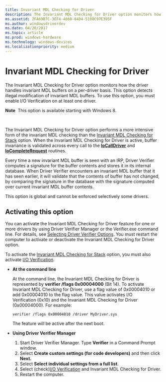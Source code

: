 ```yaml
---
title: Invariant MDL Checking for Driver
description: The Invariant MDL Checking for Driver option monitors how the driver handles invariant MDL buffers on a per-driver basis.
ms.assetid: 2FA69B7C-3EF4-4660-84D4-5108C97E395F
ms.author: windowsdriverdev
ms.date: 04/20/2017
ms.topic: article
ms.prod: windows-hardware
ms.technology: windows-devices
ms.localizationpriority: medium
---
```


# Invariant MDL Checking for Driver


The Invariant MDL Checking for Driver option monitors how the driver handles invariant MDL buffers on a per-driver basis. This option detects illegal modification of invariant MDL buffers. To use this option, you must enable I/O Verification on at least one driver.

**Note**  This option is available starting with Windows 8.

 

The Invariant MDL Checking for Driver option performs a more intensive form of the invariant MDL checking than the [Invariant MDL Checking for Stack](invariant-mdl-checking-for-stack.md) option. When the Invariant MDL Checking for Driver is active, buffer invariance is validated across every call to the [**IoCallDriver**](https://msdn.microsoft.com/library/windows/hardware/ff548336) and [**IoCompleteRequest**](https://msdn.microsoft.com/library/windows/hardware/ff548343) routines.

Every time a new invariant MDL buffer is seen with an IRP, Driver Verifier computes a signature for the buffer contents and stores it in its internal database. When Driver Verifier encounters an invariant MDL buffer that it has seen earlier, it will validate that the contents of buffer has not changed, by comparing the signature in the database with the signature computed over current invariant MDL buffer contents.

This option is global and cannot be enforced selectively some drivers.

## <span id="Activating_this_option"></span><span id="activating_this_option"></span><span id="ACTIVATING_THIS_OPTION"></span>Activating this option


You can activate the Invariant MDL Checking for Driver feature for one or more drivers by using Driver Verifier Manager or the Verifier.exe command line. For details, see [Selecting Driver Verifier Options](selecting-driver-verifier-options.md). You must restart the computer to activate or deactivate the Invariant MDL Checking for Driver option.

To activate the [Invariant MDL Checking for Stack](invariant-mdl-checking-for-stack.md) option, you must also activate [I/O Verification](i-o-verification.md).

-   **At the command line**

    At the command line, the Invariant MDL Checking for Driver is represented by **verifier /flags 0x00004000** (Bit 14). To activate Invariant MDL Checking for Driver, use a flag value of 0x00004010 or add 0x00004010 to the flag value. This value activates I/O Verification (0x10) and the Invariant MDL Checking for Driver (0x00004000). For example:

    ```
    verifier /flags 0x00004010 /driver MyDriver.sys
    ```

    The feature will be active after the next boot.

-   **Using Driver Verifier Manager**
    1.  Start Driver Verifier Manager. Type **Verifier** in a Command Prompt window.
    2.  Select **Create custom settings (for code developers)** and then click **Next.**
    3.  Select **Select individual settings from a full list**.
    4.  Select (check)[I/O Verification](i-o-verification.md) and Invariant MDL Checking for Driver.
    5.  Restart the computer.

 

 





